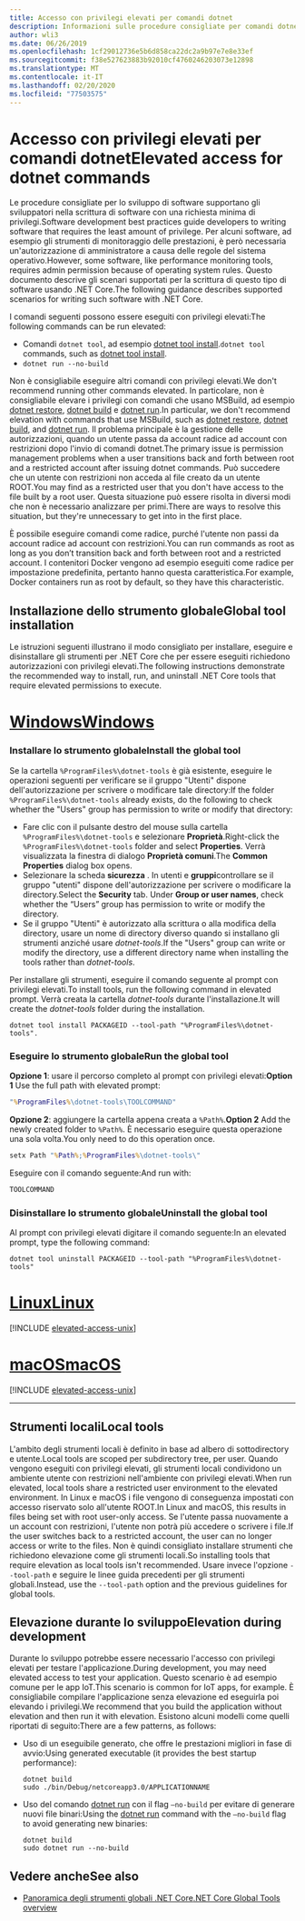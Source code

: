 ```yaml
---
title: Accesso con privilegi elevati per comandi dotnet
description: Informazioni sulle procedure consigliate per comandi dotnet che richiedono l'accesso con privilegi elevati.
author: wli3
ms.date: 06/26/2019
ms.openlocfilehash: 1cf29012736e5b6d858ca22dc2a9b97e7e8e33ef
ms.sourcegitcommit: f38e527623883b92010cf4760246203073e12898
ms.translationtype: MT
ms.contentlocale: it-IT
ms.lasthandoff: 02/20/2020
ms.locfileid: "77503575"
---
```

# <a name="elevated-access-for-dotnet-commands"></a><span data-ttu-id="cb4fc-103">Accesso con privilegi elevati per comandi dotnet</span><span class="sxs-lookup"><span data-stu-id="cb4fc-103">Elevated access for dotnet commands</span></span>

<span data-ttu-id="cb4fc-104">Le procedure consigliate per lo sviluppo di software supportano gli sviluppatori nella scrittura di software con una richiesta minima di privilegi.</span><span class="sxs-lookup"><span data-stu-id="cb4fc-104">Software development best practices guide developers to writing software that requires the least amount of privilege.</span></span> <span data-ttu-id="cb4fc-105">Per alcuni software, ad esempio gli strumenti di monitoraggio delle prestazioni, è però necessaria un'autorizzazione di amministratore a causa delle regole del sistema operativo.</span><span class="sxs-lookup"><span data-stu-id="cb4fc-105">However, some software, like performance monitoring tools, requires admin permission because of operating system rules.</span></span> <span data-ttu-id="cb4fc-106">Questo documento descrive gli scenari supportati per la scrittura di questo tipo di software usando .NET Core.</span><span class="sxs-lookup"><span data-stu-id="cb4fc-106">The following guidance describes supported scenarios for writing such software with .NET Core.</span></span> 

<span data-ttu-id="cb4fc-107">I comandi seguenti possono essere eseguiti con privilegi elevati:</span><span class="sxs-lookup"><span data-stu-id="cb4fc-107">The following commands can be run elevated:</span></span>

- <span data-ttu-id="cb4fc-108">Comandi `dotnet tool`, ad esempio [dotnet tool install](dotnet-tool-install.md).</span><span class="sxs-lookup"><span data-stu-id="cb4fc-108">`dotnet tool` commands, such as [dotnet tool install](dotnet-tool-install.md).</span></span>
- `dotnet run --no-build`

<span data-ttu-id="cb4fc-109">Non è consigliabile eseguire altri comandi con privilegi elevati.</span><span class="sxs-lookup"><span data-stu-id="cb4fc-109">We don't recommend running other commands elevated.</span></span> <span data-ttu-id="cb4fc-110">In particolare, non è consigliabile elevare i privilegi con comandi che usano MSBuild, ad esempio [dotnet restore](dotnet-restore.md), [dotnet build](dotnet-build.md) e [dotnet run](dotnet-run.md).</span><span class="sxs-lookup"><span data-stu-id="cb4fc-110">In particular, we don't recommend elevation with commands that use MSBuild, such as [dotnet restore](dotnet-restore.md), [dotnet build](dotnet-build.md), and [dotnet run](dotnet-run.md).</span></span> <span data-ttu-id="cb4fc-111">Il problema principale è la gestione delle autorizzazioni, quando un utente passa da account radice ad account con restrizioni dopo l'invio di comandi dotnet.</span><span class="sxs-lookup"><span data-stu-id="cb4fc-111">The primary issue is permission management problems when a user transitions back and forth between root and a restricted account after issuing dotnet commands.</span></span> <span data-ttu-id="cb4fc-112">Può succedere che un utente con restrizioni non acceda al file creato da un utente ROOT.</span><span class="sxs-lookup"><span data-stu-id="cb4fc-112">You may find as a restricted user that you don't have access to the file built by a root user.</span></span> <span data-ttu-id="cb4fc-113">Questa situazione può essere risolta in diversi modi che non è necessario analizzare per primi.</span><span class="sxs-lookup"><span data-stu-id="cb4fc-113">There are ways to resolve this situation, but they're unnecessary to get into in the first place.</span></span>

<span data-ttu-id="cb4fc-114">È possibile eseguire comandi come radice, purché l'utente non passi da account radice ad account con restrizioni.</span><span class="sxs-lookup"><span data-stu-id="cb4fc-114">You can run commands as root as long as you don’t transition back and forth between root and a restricted account.</span></span> <span data-ttu-id="cb4fc-115">I contenitori Docker vengono ad esempio eseguiti come radice per impostazione predefinita, pertanto hanno questa caratteristica.</span><span class="sxs-lookup"><span data-stu-id="cb4fc-115">For example, Docker containers run as root by default, so they have this characteristic.</span></span>

## <a name="global-tool-installation"></a><span data-ttu-id="cb4fc-116">Installazione dello strumento globale</span><span class="sxs-lookup"><span data-stu-id="cb4fc-116">Global tool installation</span></span>

<span data-ttu-id="cb4fc-117">Le istruzioni seguenti illustrano il modo consigliato per installare, eseguire e disinstallare gli strumenti per .NET Core che per essere eseguiti richiedono autorizzazioni con privilegi elevati.</span><span class="sxs-lookup"><span data-stu-id="cb4fc-117">The following instructions demonstrate the recommended way to install, run, and uninstall .NET Core tools that require elevated permissions to execute.</span></span>

<!-- markdownlint-disable MD025 -->

# <a name="windows"></a>[<span data-ttu-id="cb4fc-118">Windows</span><span class="sxs-lookup"><span data-stu-id="cb4fc-118">Windows</span></span>](#tab/windows)

### <a name="install-the-global-tool"></a><span data-ttu-id="cb4fc-119">Installare lo strumento globale</span><span class="sxs-lookup"><span data-stu-id="cb4fc-119">Install the global tool</span></span>

<span data-ttu-id="cb4fc-120">Se la cartella `%ProgramFiles%\dotnet-tools` è già esistente, eseguire le operazioni seguenti per verificare se il gruppo "Utenti" dispone dell'autorizzazione per scrivere o modificare tale directory:</span><span class="sxs-lookup"><span data-stu-id="cb4fc-120">If the folder `%ProgramFiles%\dotnet-tools` already exists, do the following to check whether the "Users" group has permission to write or modify that directory:</span></span>

- <span data-ttu-id="cb4fc-121">Fare clic con il pulsante destro del mouse sulla cartella `%ProgramFiles%\dotnet-tools` e selezionare **Proprietà**.</span><span class="sxs-lookup"><span data-stu-id="cb4fc-121">Right-click the `%ProgramFiles%\dotnet-tools` folder and select **Properties**.</span></span> <span data-ttu-id="cb4fc-122">Verrà visualizzata la finestra di dialogo **Proprietà comuni**.</span><span class="sxs-lookup"><span data-stu-id="cb4fc-122">The **Common Properties** dialog box opens.</span></span> 
- <span data-ttu-id="cb4fc-123">Selezionare la scheda **sicurezza** . In utenti e **gruppi**controllare se il gruppo "utenti" dispone dell'autorizzazione per scrivere o modificare la directory.</span><span class="sxs-lookup"><span data-stu-id="cb4fc-123">Select the **Security** tab. Under **Group or user names**, check whether the “Users” group has permission to write or modify the directory.</span></span> 
- <span data-ttu-id="cb4fc-124">Se il gruppo "Utenti" è autorizzato alla scrittura o alla modifica della directory, usare un nome di directory diverso quando si installano gli strumenti anziché usare *dotnet-tools*.</span><span class="sxs-lookup"><span data-stu-id="cb4fc-124">If the "Users" group can write or modify the directory, use a different directory name when installing the tools rather than *dotnet-tools*.</span></span>

<span data-ttu-id="cb4fc-125">Per installare gli strumenti, eseguire il comando seguente al prompt con privilegi elevati.</span><span class="sxs-lookup"><span data-stu-id="cb4fc-125">To install tools, run the following command in elevated prompt.</span></span> <span data-ttu-id="cb4fc-126">Verrà creata la cartella *dotnet-tools* durante l'installazione.</span><span class="sxs-lookup"><span data-stu-id="cb4fc-126">It will create the *dotnet-tools* folder during the installation.</span></span>

```dotnetcli
dotnet tool install PACKAGEID --tool-path "%ProgramFiles%\dotnet-tools".
```

### <a name="run-the-global-tool"></a><span data-ttu-id="cb4fc-127">Eseguire lo strumento globale</span><span class="sxs-lookup"><span data-stu-id="cb4fc-127">Run the global tool</span></span>

<span data-ttu-id="cb4fc-128">**Opzione 1**: usare il percorso completo al prompt con privilegi elevati:</span><span class="sxs-lookup"><span data-stu-id="cb4fc-128">**Option 1** Use the full path with elevated prompt:</span></span>

```cmd
"%ProgramFiles%\dotnet-tools\TOOLCOMMAND"
```

<span data-ttu-id="cb4fc-129">**Opzione 2**: aggiungere la cartella appena creata a `%Path%`.</span><span class="sxs-lookup"><span data-stu-id="cb4fc-129">**Option 2** Add the newly created folder to `%Path%`.</span></span> <span data-ttu-id="cb4fc-130">È necessario eseguire questa operazione una sola volta.</span><span class="sxs-lookup"><span data-stu-id="cb4fc-130">You only need to do this operation once.</span></span>

```cmd
setx Path "%Path%;%ProgramFiles%\dotnet-tools\"
```

<span data-ttu-id="cb4fc-131">Eseguire con il comando seguente:</span><span class="sxs-lookup"><span data-stu-id="cb4fc-131">And run with:</span></span>

```cmd
TOOLCOMMAND
```

### <a name="uninstall-the-global-tool"></a><span data-ttu-id="cb4fc-132">Disinstallare lo strumento globale</span><span class="sxs-lookup"><span data-stu-id="cb4fc-132">Uninstall the global tool</span></span>

<span data-ttu-id="cb4fc-133">Al prompt con privilegi elevati digitare il comando seguente:</span><span class="sxs-lookup"><span data-stu-id="cb4fc-133">In an elevated prompt, type the following command:</span></span>

```dotnetcli
dotnet tool uninstall PACKAGEID --tool-path "%ProgramFiles%\dotnet-tools"
```

# <a name="linux"></a>[<span data-ttu-id="cb4fc-134">Linux</span><span class="sxs-lookup"><span data-stu-id="cb4fc-134">Linux</span></span>](#tab/linux)

[!INCLUDE [elevated-access-unix](../../../includes/elevated-access-unix.md)]

# <a name="macos"></a>[<span data-ttu-id="cb4fc-135">macOS</span><span class="sxs-lookup"><span data-stu-id="cb4fc-135">macOS</span></span>](#tab/macos)

[!INCLUDE [elevated-access-unix](../../../includes/elevated-access-unix.md)]

---

## <a name="local-tools"></a><span data-ttu-id="cb4fc-136">Strumenti locali</span><span class="sxs-lookup"><span data-stu-id="cb4fc-136">Local tools</span></span>

<span data-ttu-id="cb4fc-137">L'ambito degli strumenti locali è definito in base ad albero di sottodirectory e utente.</span><span class="sxs-lookup"><span data-stu-id="cb4fc-137">Local tools are scoped per subdirectory tree, per user.</span></span> <span data-ttu-id="cb4fc-138">Quando vengono eseguiti con privilegi elevati, gli strumenti locali condividono un ambiente utente con restrizioni nell'ambiente con privilegi elevati.</span><span class="sxs-lookup"><span data-stu-id="cb4fc-138">When run elevated, local tools share a restricted user environment to the elevated environment.</span></span> <span data-ttu-id="cb4fc-139">In Linux e macOS i file vengono di conseguenza impostati con accesso riservato solo all'utente ROOT.</span><span class="sxs-lookup"><span data-stu-id="cb4fc-139">In Linux and macOS, this results in files being set with root user-only access.</span></span> <span data-ttu-id="cb4fc-140">Se l'utente passa nuovamente a un account con restrizioni, l'utente non potrà più accedere o scrivere i file.</span><span class="sxs-lookup"><span data-stu-id="cb4fc-140">If the user switches back to a restricted account, the user can no longer access or write to the files.</span></span> <span data-ttu-id="cb4fc-141">Non è quindi consigliato installare strumenti che richiedono elevazione come gli strumenti locali.</span><span class="sxs-lookup"><span data-stu-id="cb4fc-141">So installing tools that require elevation as local tools isn't recommended.</span></span> <span data-ttu-id="cb4fc-142">Usare invece l'opzione `--tool-path` e seguire le linee guida precedenti per gli strumenti globali.</span><span class="sxs-lookup"><span data-stu-id="cb4fc-142">Instead, use the `--tool-path` option and the previous guidelines for global tools.</span></span>

## <a name="elevation-during-development"></a><span data-ttu-id="cb4fc-143">Elevazione durante lo sviluppo</span><span class="sxs-lookup"><span data-stu-id="cb4fc-143">Elevation during development</span></span>

<span data-ttu-id="cb4fc-144">Durante lo sviluppo potrebbe essere necessario l'accesso con privilegi elevati per testare l'applicazione.</span><span class="sxs-lookup"><span data-stu-id="cb4fc-144">During development, you may need elevated access to test your application.</span></span> <span data-ttu-id="cb4fc-145">Questo scenario è ad esempio comune per le app IoT.</span><span class="sxs-lookup"><span data-stu-id="cb4fc-145">This scenario is common for IoT apps, for example.</span></span> <span data-ttu-id="cb4fc-146">È consigliabile compilare l'applicazione senza elevazione ed eseguirla poi elevando i privilegi.</span><span class="sxs-lookup"><span data-stu-id="cb4fc-146">We recommend that you build the application without elevation and then run it with elevation.</span></span> <span data-ttu-id="cb4fc-147">Esistono alcuni modelli come quelli riportati di seguito:</span><span class="sxs-lookup"><span data-stu-id="cb4fc-147">There are a few patterns, as follows:</span></span>

- <span data-ttu-id="cb4fc-148">Uso di un eseguibile generato, che offre le prestazioni migliori in fase di avvio:</span><span class="sxs-lookup"><span data-stu-id="cb4fc-148">Using generated executable (it provides the best startup performance):</span></span>

   ```dotnetcli
   dotnet build
   sudo ./bin/Debug/netcoreapp3.0/APPLICATIONNAME
   ```
    
- <span data-ttu-id="cb4fc-149">Uso del comando [dotnet run](dotnet-run.md) con il flag `—no-build` per evitare di generare nuovi file binari:</span><span class="sxs-lookup"><span data-stu-id="cb4fc-149">Using the [dotnet run](dotnet-run.md) command with the `—no-build` flag to avoid generating new binaries:</span></span>

   ```dotnetcli
   dotnet build
   sudo dotnet run --no-build
   ```

## <a name="see-also"></a><span data-ttu-id="cb4fc-150">Vedere anche</span><span class="sxs-lookup"><span data-stu-id="cb4fc-150">See also</span></span>

- [<span data-ttu-id="cb4fc-151">Panoramica degli strumenti globali .NET Core</span><span class="sxs-lookup"><span data-stu-id="cb4fc-151">.NET Core Global Tools overview</span></span>](global-tools.md)
